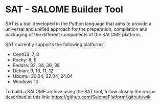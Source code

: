 # SAT -  SALOME Builder Tool

SAT is a tool developed in the Python language that aims to provide a universal and unified approach for the preparation, compilation and packaging of the different components of the SALOME platform.


SAT currently supports the following platforms:

- CentOS: 7, 8
- Rocky: 8, 9
- Fedora: 32, 34, 36, 38
- Debian: 9, 10, 11, 12
- Ubuntu: 20.04, 22.04, 24.04
- Windows 10

To build a SALOME archive using the SAT tool, follow closely the recipe described at this link: https://github.com/SalomePlatform/.github/wiki
 
